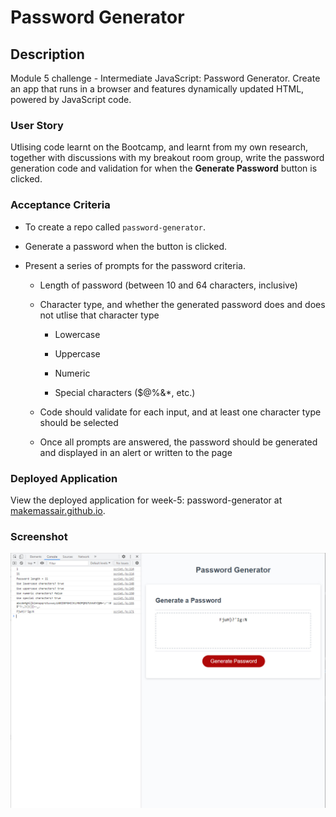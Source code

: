 # Password Generator

## Description 

Module 5 challenge - Intermediate JavaScript: Password Generator. Create an app that runs in a browser and features dynamically updated HTML, powered by JavaScript code. 

### User Story

Utlising code learnt on the Bootcamp, and learnt from my own research, together with discussions with my breakout room group, write the password generation code and validation for when the **Generate Password** button is clicked. 

### Acceptance Criteria

* To create a repo called `password-generator`.

* Generate a password when the button is clicked.

* Present a series of prompts for the password criteria.

    - Length of password (between 10 and 64 characters, inclusive)

    - Character type, and whether the generated password does and does not utlise that character type

        - Lowercase

        - Uppercase

        - Numeric

        - Special characters ($@%&*, etc.)

    - Code should validate for each input, and at least one character type should be selected

    - Once all prompts are answered, the password should be generated and displayed in an alert or written to the page

### Deployed Application

View the deployed application for week-5: password-generator at [makemassair.github.io](https://makemassair.github.io/password-generator).

### Screenshot

![image](screenshot.jpg)